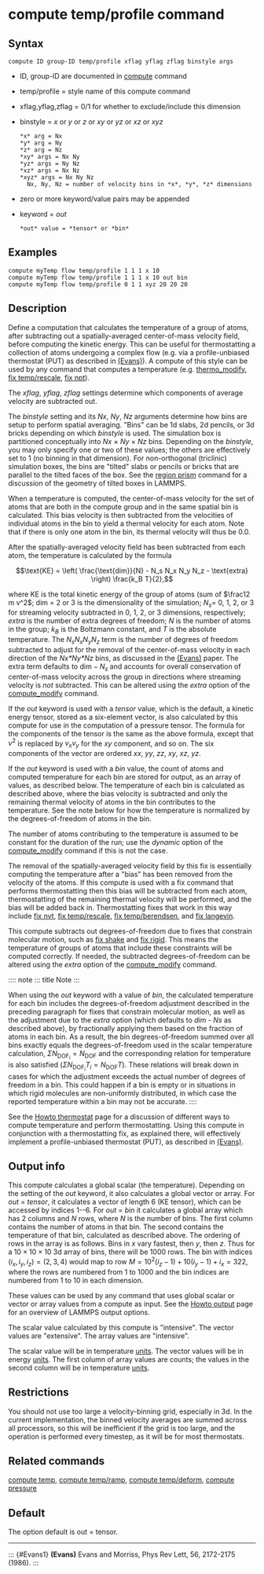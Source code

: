 # compute temp/profile command

## Syntax

``` LAMMPS
compute ID group-ID temp/profile xflag yflag zflag binstyle args
```

-   ID, group-ID are documented in [compute](compute) command

-   temp/profile = style name of this compute command

-   xflag,yflag,zflag = 0/1 for whether to exclude/include this
    dimension

-   binstyle = *x* or *y* or *z* or *xy* or *yz* or *xz* or *xyz*

        *x* arg = Nx
        *y* arg = Ny
        *z* arg = Nz
        *xy* args = Nx Ny
        *yz* args = Ny Nz
        *xz* args = Nx Nz
        *xyz* args = Nx Ny Nz
          Nx, Ny, Nz = number of velocity bins in *x*, *y*, *z* dimensions

-   zero or more keyword/value pairs may be appended

-   keyword = *out*

        *out* value = *tensor* or *bin*

## Examples

``` LAMMPS
compute myTemp flow temp/profile 1 1 1 x 10
compute myTemp flow temp/profile 1 1 1 x 10 out bin
compute myTemp flow temp/profile 0 1 1 xyz 20 20 20
```

## Description

Define a computation that calculates the temperature of a group of
atoms, after subtracting out a spatially-averaged center-of-mass
velocity field, before computing the kinetic energy. This can be useful
for thermostatting a collection of atoms undergoing a complex flow (e.g.
via a profile-unbiased thermostat (PUT) as described in
[(Evans)](Evans1)). A compute of this style can be used by any command
that computes a temperature (e.g. [thermo_modify](thermo_modify), [fix
temp/rescale](fix_temp_rescale), [fix npt](fix_nh)).

The *xflag*, *yflag*, *zflag* settings determine which components of
average velocity are subtracted out.

The *binstyle* setting and its *Nx*, *Ny*, *Nz* arguments determine how
bins are setup to perform spatial averaging. \"Bins\" can be 1d slabs,
2d pencils, or 3d bricks depending on which *binstyle* is used. The
simulation box is partitioned conceptually into *Nx* $\times$ *Ny*
$\times$ *Nz* bins. Depending on the *binstyle*, you may only specify
one or two of these values; the others are effectively set to 1 (no
binning in that dimension). For non-orthogonal (triclinic) simulation
boxes, the bins are \"tilted\" slabs or pencils or bricks that are
parallel to the tilted faces of the box. See the [region prism](region)
command for a discussion of the geometry of tilted boxes in LAMMPS.

When a temperature is computed, the center-of-mass velocity for the set
of atoms that are both in the compute group and in the same spatial bin
is calculated. This bias velocity is then subtracted from the velocities
of individual atoms in the bin to yield a thermal velocity for each
atom. Note that if there is only one atom in the bin, its thermal
velocity will thus be 0.0.

After the spatially-averaged velocity field has been subtracted from
each atom, the temperature is calculated by the formula

$$\text{KE} = \left( \frac{\text{dim}}{N} - N_s N_x N_y N_z
                      - \text{extra} \right) \frac{k_B T}{2},$$

where KE is the total kinetic energy of the group of atoms (sum of
$\frac12 m v^2$; dim = 2 or 3 is the dimensionality of the simulation;
$N_s =$ 0, 1, 2, or 3 for streaming velocity subtracted in 0, 1, 2, or 3
dimensions, respectively; *extra* is the number of extra degrees of
freedom; *N* is the number of atoms in the group; $k_B$ is the Boltzmann
constant, and $T$ is the absolute temperature. The $N_s N_x N_y N_z$
term is the number of degrees of freedom subtracted to adjust for the
removal of the center-of-mass velocity in each direction of the
*Nx\*Ny\*Nz* bins, as discussed in the [(Evans)](Evans1) paper. The
extra term defaults to $\text{dim} - N_s$ and accounts for overall
conservation of center-of-mass velocity across the group in directions
where streaming velocity is *not* subtracted. This can be altered using
the *extra* option of the [compute_modify](compute_modify) command.

If the *out* keyword is used with a *tensor* value, which is the
default, a kinetic energy tensor, stored as a six-element vector, is
also calculated by this compute for use in the computation of a pressure
tensor. The formula for the components of the tensor is the same as the
above formula, except that $v^2$ is replaced by $v_x v_y$ for the $xy$
component, and so on. The six components of the vector are ordered $xx$,
$yy$, $zz$, $xy$, $xz$, $yz$.

If the *out* keyword is used with a *bin* value, the count of atoms and
computed temperature for each bin are stored for output, as an array of
values, as described below. The temperature of each bin is calculated as
described above, where the bias velocity is subtracted and only the
remaining thermal velocity of atoms in the bin contributes to the
temperature. See the note below for how the temperature is normalized by
the degrees-of-freedom of atoms in the bin.

The number of atoms contributing to the temperature is assumed to be
constant for the duration of the run; use the *dynamic* option of the
[compute_modify](compute_modify) command if this is not the case.

The removal of the spatially-averaged velocity field by this fix is
essentially computing the temperature after a \"bias\" has been removed
from the velocity of the atoms. If this compute is used with a fix
command that performs thermostatting then this bias will be subtracted
from each atom, thermostatting of the remaining thermal velocity will be
performed, and the bias will be added back in. Thermostatting fixes that
work in this way include [fix nvt](fix_nh), [fix
temp/rescale](fix_temp_rescale), [fix
temp/berendsen](fix_temp_berendsen), and [fix langevin](fix_langevin).

This compute subtracts out degrees-of-freedom due to fixes that
constrain molecular motion, such as [fix shake](fix_shake) and [fix
rigid](fix_rigid). This means the temperature of groups of atoms that
include these constraints will be computed correctly. If needed, the
subtracted degrees-of-freedom can be altered using the *extra* option of
the [compute_modify](compute_modify) command.

:::: note
::: title
Note
:::

When using the *out* keyword with a value of *bin*, the calculated
temperature for each bin includes the degrees-of-freedom adjustment
described in the preceding paragraph for fixes that constrain molecular
motion, as well as the adjustment due to the *extra* option (which
defaults to *dim* - *Ns* as described above), by fractionally applying
them based on the fraction of atoms in each bin. As a result, the bin
degrees-of-freedom summed over all bins exactly equals the
degrees-of-freedom used in the scalar temperature calculation,
$\Sigma N_{\text{DOF}_i} = N_\text{DOF}$ and the corresponding relation
for temperature is also satisfied
($\Sigma N_{\text{DOF}_i} T_i = N_\text{DOF} T$). These relations will
break down in cases for which the adjustment exceeds the actual number
of degrees of freedom in a bin. This could happen if a bin is empty or
in situations in which rigid molecules are non-uniformly distributed, in
which case the reported temperature within a bin may not be accurate.
::::

See the [Howto thermostat](Howto_thermostat) page for a discussion of
different ways to compute temperature and perform thermostatting. Using
this compute in conjunction with a thermostatting fix, as explained
there, will effectively implement a profile-unbiased thermostat (PUT),
as described in [(Evans)](Evans1).

## Output info

This compute calculates a global scalar (the temperature). Depending on
the setting of the *out* keyword, it also calculates a global vector or
array. For *out* = *tensor*, it calculates a vector of length 6 (KE
tensor), which can be accessed by indices 1\--6. For *out* = *bin* it
calculates a global array which has 2 columns and $N$ rows, where $N$ is
the number of bins. The first column contains the number of atoms in
that bin. The second contains the temperature of that bin, calculated as
described above. The ordering of rows in the array is as follows. Bins
in $x$ vary fastest, then $y$, then $z$. Thus for a
$10\times 10\times 10$ 3d array of bins, there will be 1000 rows. The
bin with indices $(i_x,i_y,i_z) = (2,3,4)$ would map to row
$M = 10^2(i_z-1)  + 10(i_y-1) + i_x = 322$, where the rows are numbered
from 1 to 1000 and the bin indices are numbered from 1 to 10 in each
dimension.

These values can be used by any command that uses global scalar or
vector or array values from a compute as input. See the [Howto
output](Howto_output) page for an overview of LAMMPS output options.

The scalar value calculated by this compute is \"intensive\". The vector
values are \"extensive\". The array values are \"intensive\".

The scalar value will be in temperature [units](units). The vector
values will be in energy [units](units). The first column of array
values are counts; the values in the second column will be in
temperature [units](units).

## Restrictions

You should not use too large a velocity-binning grid, especially in 3d.
In the current implementation, the binned velocity averages are summed
across all processors, so this will be inefficient if the grid is too
large, and the operation is performed every timestep, as it will be for
most thermostats.

## Related commands

[compute temp](compute_temp), [compute temp/ramp](compute_temp_ramp),
[compute temp/deform](compute_temp_deform), [compute
pressure](compute_pressure)

## Default

The option default is out = tensor.

------------------------------------------------------------------------

::: {#Evans1}
**(Evans)** Evans and Morriss, Phys Rev Lett, 56, 2172-2175 (1986).
:::
